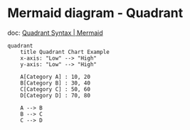 # Mermaid diagram - Quadrant

doc: [Quadrant Syntax | Mermaid](https://mermaid.js.org/syntax/quadrant.html)

```mermaid
quadrant
    title Quadrant Chart Example
    x-axis: "Low" --> "High"
    y-axis: "Low" --> "High"
    
    A[Category A] : 10, 20
    B[Category B] : 30, 40
    C[Category C] : 50, 60
    D[Category D] : 70, 80
    
    A --> B
    B --> C
    C --> D
```
